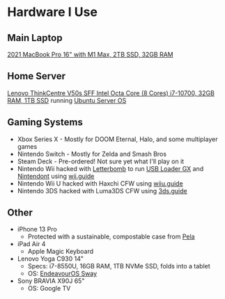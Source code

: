 # Hardware I Use

## Main Laptop

[2021 MacBook Pro 16" with M1 Max, 2TB SSD, 32GB RAM](https://support.apple.com/kb/SP858)

## Home Server

[Lenovo ThinkCentre V50s SFF Intel Octa Core (8 Cores) i7-10700, 32GB RAM, 1TB SSD](https://www.amazon.com/gp/product/B082XLBSG4) running [Ubuntu Server OS](https://ubuntu.com/server)

## Gaming Systems

- Xbox Series X - Mostly for DOOM Eternal, Halo, and some multiplayer games
- Nintendo Switch - Mostly for Zelda and Smash Bros
- Steam Deck - Pre-ordered! Not sure yet what I'll play on it
- Nintendo Wii hacked with [Letterbomb](https://wii.guide/letterbomb) to run [USB Loader GX](https://sourceforge.net/projects/usbloadergx/) and [Nintendont](https://github.com/FIX94/Nintendont) using [wii.guide](https://wii.guide)
- Nintendo Wii U hacked with Haxchi CFW using [wiiu.guide](https://wiiu.guide)
- Nintendo 3DS hacked with Luma3DS CFW using [3ds.guide](https://wiiu.guide)

## Other

- iPhone 13 Pro
  - Protected with a sustainable, compostable case from [Pela](https://pelacase.com/)
- iPad Air 4
  - Apple Magic Keyboard
- Lenovo Yoga C930 14"
  - Specs: i7-8550U, 16GB RAM, 1TB NVMe SSD, folds into a tablet
  - OS: [EndeavourOS Sway](https://github.com/EndeavourOS-Community-Editions/sway)
- Sony BRAVIA X90J 65"
  - OS: Google TV
